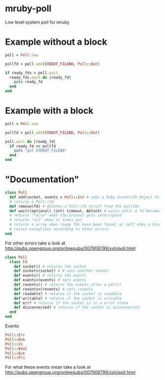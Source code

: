 # mruby-poll
Low level system poll for mruby

Example without a block
=======================

```ruby
poll = Poll.new

pollfd = poll.add(STDOUT_FILENO, Poll::Out)

if ready_fds = poll.wait
  ready_fds.each do |ready_fd|
    puts ready_fd
  end
end
```

Example with a block
====================
```ruby
poll = Poll.new

pollfd = poll.add(STDOUT_FILENO, Poll::Out)

poll.wait do |ready_fd|
  if ready_fd == pollfd
    puts "got STDOUT_FILENO"
  end
end
```

"Documentation"
=============

```ruby
class Poll
  def add(socket, events = Poll::In) # adds a Ruby Socket/IO Object to the pollfds
  # returns a Poll::Fd
  def remove(fd) # deletes a Poll::Fd struct from the pollfds
  def wait((optional) (int) timeout, &block) # waits until a fd becomes ready, its using the poll function from <sys/poll.h>
  # returns "false" when the process gets interrupted
  # returns "nil" when it times out
  # returns a array when ready fds have been found, or self when a block is passed
  # raises exceptions according to other errors
end
```

For other errors take a look at http://pubs.opengroup.org/onlinepubs/007908799/xsh/poll.html


```ruby
class Poll
  class Fd
    def socket() # returns the socket
    def socket=(socket) # # sets another socket
    def events() # returns the events
    def events=(events) # sets events
    def revents() # returns the events after a poll()
    def revents=(revents) # sets revents
    def readable? # returns if the socket is readable
    def writable? # returns if the socket is writable
    def err? # returns if the socket is in a error state
    def disconnected? # returns if the socket is disconnected
  end
end
```

Events

```ruby
Poll::Err
Poll::Hub
Poll::In
Poll::NVal
Poll::Out
Poll::Pri
```

For what these events mean take a look at http://pubs.opengroup.org/onlinepubs/007908799/xsh/poll.html
